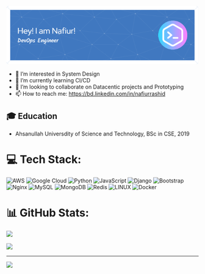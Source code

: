 
![Header](./github-header-image.png)
<!-- - 👋 Hi, I’m @nafiur -->
- 👀 I’m interested in System Design
- 🌱 I’m currently learning CI/CD
- 💞️ I’m looking to collaborate on Datacentic projects and Prototyping
- 📫 How to reach me: https://bd.linkedin.com/in/nafiurrashid


## 🎓 Education
- Ahsanullah Universdity of Science and Technology, BSc in CSE, 2019

# 💻 Tech Stack:

![AWS](https://img.shields.io/badge/AWS-%23FF9900.svg?style=for-the-badge&logo=amazon-aws&logoColor=white) ![Google Cloud](https://img.shields.io/badge/Google%20Cloud-%234285F4.svg?style=for-the-badge&logo=google-cloud&logoColor=white) ![Python](https://img.shields.io/badge/python-3670A0?style=for-the-badge&logo=python&logoColor=ffdd54) ![JavaScript](https://img.shields.io/badge/javascript-%23323330.svg?style=for-the-badge&logo=javascript&logoColor=%23F7DF1E) ![Django](https://img.shields.io/badge/django-%23092E20.svg?style=for-the-badge&logo=django&logoColor=white) ![Bootstrap](https://img.shields.io/badge/bootstrap-%23563D7C.svg?style=for-the-badge&logo=bootstrap&logoColor=white) 
<br>
![Nginx](https://img.shields.io/badge/nginx-%23009639.svg?style=for-the-badge&logo=nginx&logoColor=white) ![MySQL](https://img.shields.io/badge/mysql-%2300f.svg?style=for-the-badge&logo=mysql&logoColor=white) ![MongoDB](https://img.shields.io/badge/MongoDB-%234ea94b.svg?style=for-the-badge&logo=mongodb&logoColor=white) ![Redis](https://img.shields.io/badge/redis-%23DD0031.svg?style=for-the-badge&logo=redis&logoColor=white) ![LINUX](https://img.shields.io/badge/Linux-FCC624?style=for-the-badge&logo=linux&logoColor=black) ![Docker](https://img.shields.io/badge/docker-%230db7ed.svg?style=for-the-badge&logo=docker&logoColor=white)
<!-- <div align="centre"> -->
# 📊 GitHub Stats:
![](https://github-readme-stats.vercel.app/api?username=nafiurrashid&theme=dark&hide_border=true&include_all_commits=true&count_private=true)<br/>
<!-- ![](https://github-readme-streak-stats.herokuapp.com/?user=nafiurrashid&theme=dark&hide_border=true)<br/> -->
![](https://github-readme-stats.vercel.app/api/top-langs/?username=nafiurrashid&theme=dark&hide_border=true&include_all_commits=true&count_private=true&layout=compact)
<!-- </div> -->
<!-- ## 🏆 GitHub Trophies -->
<!-- ![](https://github-profile-trophy.vercel.app/?username=nafiurrashid&theme=radical&no-frame=false&no-bg=true&margin-w=4) -->

---
[![](https://visitcount.itsvg.in/api?id=nafiurrashid&icon=0&color=0)](https://visitcount.itsvg.in)


